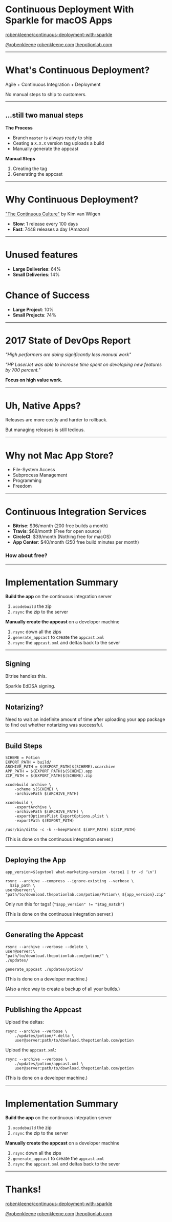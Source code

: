 # Continuous Deployment With Sparkle for macOS Apps

[robenkleene/continuous-deployment-with-sparkle](https://github.com/robenkleene/continuous-deployment-with-sparkle)

[@robenkleene](https://twitter.com/robenkleene)
[robenkleene.com](https://robenkleene.com)
[thepotionlab.com](https://thepotionlab.com)

---

# What's Continuous Deployment?

Agile + Continuous Integration + Deployment

No manual steps to ship to customers.

---

## ...still two manual steps

**The Process**

- Branch `master` is always ready to ship
- Ceating a `X.X.X` version tag uploads a build
- Manually generate the appcast

**Manual Steps**

1. Creating the tag
2. Generating the appcast

---

# Why Continuous Deployment?

["The Continuous Culture"](https://www.youtube.com/watch?v=x47pgeWxXHY) by Kim van Wilgen

- **Slow**: 1 release every 100 days
- **Fast**: 7448 releases a day (Amazon)

---

# Unused features

- **Large Deliveries**: 64% 
- **Small Deliveries**: 14%

# Chance of Success

- **Large Project**: 10%
- **Small Projects**: 74%

---

# 2017 State of DevOps Report

*"High performers are doing significantly less manual work"*

*"HP LaserJet was able to increase time spent on developing new features by 700 percent."*

**Focus on high value work.**

---

# Uh, Native Apps?

Releases are more costly and harder to rollback.

But managing releases is still tedious.

---

# Why not Mac App Store?

- File-System Access
- Subprocess Management
- Programming
- Freedom

---

# Continuous Integration Services

- **Bitrise**: $36/month (200 free builds a month)
- **Travis**: $69/month (Free for open source)
- **CircleCI**: $39/month (Nothing free for macOS)
- **App Center**: $40/month (250 free build minutes per month)

### How about free?

---

# Implementation Summary

**Build the app** on the continuous integration server

1. `xcodebuild` the zip
2. `rsync` the zip to the server

**Manually create the appcast** on a developer machine

1. `rsync` down all the zips
2. `generate_appcast` to create the `appcast.xml`
3. `rsync` the `appcast.xml` and deltas back to the sever

---

## Signing

Bitrise handles this.

Sparkle EdDSA signing.

---

## Notarizing?

Need to wait an indefinite amount of time after uploading your app package to find out whether notarizing was successful.

---

## Build Steps

	SCHEME = Potion
	EXPORT_PATH = build/
	ARCHIVE_PATH = $(EXPORT_PATH)$(SCHEME).xcarchive
	APP_PATH = $(EXPORT_PATH)$(SCHEME).app
	ZIP_PATH = $(EXPORT_PATH)$(SCHEME).zip

	xcodebuild archive \
		-scheme $(SCHEME) \
		-archivePath $(ARCHIVE_PATH)

	xcodebuild \
		-exportArchive \
		-archivePath $(ARCHIVE_PATH) \
		-exportOptionsPlist ExportOptions.plist \
		-exportPath $(EXPORT_PATH)

	/usr/bin/ditto -c -k --keepParent $(APP_PATH) $(ZIP_PATH)

(This is done on the continuous integration server.)

---

## Deploying the App

	app_version=$(agvtool what-marketing-version -terse1 | tr -d '\n')

	rsync --archive --compress --ignore-existing --verbose \
	  $zip_path \
	user@server:\
	"path/to/download.thepotionlab.com/potion/Potion\\ ${app_version}.zip"

Only run this for tags! (`"$app_version" != "$tag_match"`)

(This is done on the continuous integration server.)

---

## Generating the Appcast

	rsync --archive --verbose --delete \
	user@server:\
	"path/to/download.thepotionlab.com/potion/" \
	./updates/

	generate_appcast ./updates/potion/

(This is done on a developer machine.)

(Also a nice way to create a backup of all your builds.)

---

## Publishing the Appcast

Upload the deltas:

	rsync --archive --verbose \
		./updates/potion/*.delta \
		user@server:path/to/download.thepotionlab.com/potion

Upload the `appcast.xml`:

	rsync --archive --verbose \
		./updates/potion/appcast.xml \
		user@server:path/to/download.thepotionlab.com/potion

(This is done on a developer machine.)

---

# Implementation Summary

**Build the app** on the continuous integration server

1. `xcodebuild` the zip
2. `rsync` the zip to the server

**Manually create the appcast** on a developer machine

1. `rsync` down all the zips
2. `generate_appcast` to create the `appcast.xml`
3. `rsync` the `appcast.xml` and deltas back to the sever

---

# Thanks!

[robenkleene/continuous-deployment-with-sparkle](https://github.com/robenkleene/continuous-deployment-with-sparkle)

[@robenkleene](https://twitter.com/robenkleene)
[robenkleene.com](https://robenkleene.com)
[thepotionlab.com](https://thepotionlab.com)
